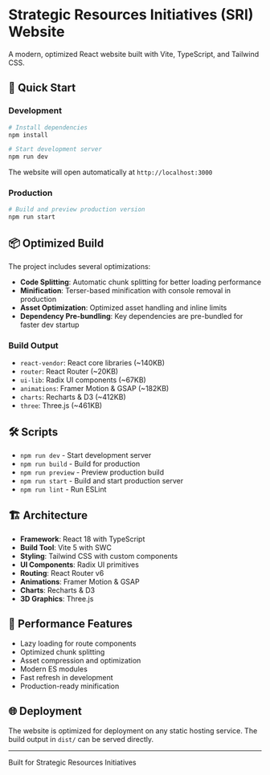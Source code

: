 # Strategic Resources Initiatives (SRI) Website

A modern, optimized React website built with Vite, TypeScript, and Tailwind CSS.

## 🚀 Quick Start

### Development
```bash
# Install dependencies
npm install

# Start development server
npm run dev
```
The website will open automatically at `http://localhost:3000`

### Production
```bash
# Build and preview production version
npm run start
```

## 📦 Optimized Build

The project includes several optimizations:

- **Code Splitting**: Automatic chunk splitting for better loading performance
- **Minification**: Terser-based minification with console removal in production
- **Asset Optimization**: Optimized asset handling and inline limits
- **Dependency Pre-bundling**: Key dependencies are pre-bundled for faster dev startup

### Build Output
- `react-vendor`: React core libraries (~140KB)
- `router`: React Router (~20KB)  
- `ui-lib`: Radix UI components (~67KB)
- `animations`: Framer Motion & GSAP (~182KB)
- `charts`: Recharts & D3 (~412KB)
- `three`: Three.js (~461KB)

## 🛠 Scripts

- `npm run dev` - Start development server
- `npm run build` - Build for production
- `npm run preview` - Preview production build
- `npm run start` - Build and start production server
- `npm run lint` - Run ESLint

## 🏗 Architecture

- **Framework**: React 18 with TypeScript
- **Build Tool**: Vite 5 with SWC
- **Styling**: Tailwind CSS with custom components
- **UI Components**: Radix UI primitives
- **Routing**: React Router v6
- **Animations**: Framer Motion & GSAP
- **Charts**: Recharts & D3
- **3D Graphics**: Three.js

## 🎯 Performance Features

- Lazy loading for route components
- Optimized chunk splitting
- Asset compression and optimization
- Modern ES modules
- Fast refresh in development
- Production-ready minification

## 🌐 Deployment

The website is optimized for deployment on any static hosting service. The build output in `dist/` can be served directly.

---

Built for Strategic Resources Initiatives
